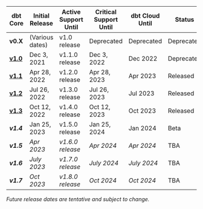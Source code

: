 | dbt Core                        | Initial Release | Active Support Until | Critical Support Until  | dbt Cloud Until | Status      |
|---------------------------------|-----------------|----------------------|-------------------------|-----------------|-------------|
|  **v0.X**                       | (Various dates) | v1.0 release         | Deprecated              | Deprecated      |  Deprecated |
| [**v1.0**](upgrading-to-v1.0)   | Dec 3, 2021     | v1.1.0 release       | Dec 3, 2022             | Dec 2022        |  Deprecated |
| [**v1.1**](upgrading-to-v1.1)   | Apr 28, 2022    | v1.2.0 release       | Apr 28, 2023            | Apr 2023        |  Released   |
| [**v1.2**](upgrading-to-v1.2)   | Jul 26, 2022    | v1.3.0 release       | Jul 26, 2023            | Jul 2023        |  Released   |
| [**v1.3**](upgrading-to-v1.3)   | Oct 12, 2022    | v1.4.0 release       | Oct 12, 2023            | Oct 2023        |  Released   |
| _**v1.4**_                      | Jan 25, 2023    | v1.5.0 release       | Jan 25, 2024            | Jan 2024        |  Beta       |
| _**v1.5**_                      | _Apr 2023_      | _v1.6.0 release_     | _Apr 2024_              | _Apr 2024_      |  TBA        |
| _**v1.6**_                      | _July 2023_     | _v1.7.0 release_     | _July 2024_             | _July 2024_     |  TBA        |
| _**v1.7**_                      | _Oct 2023_      | _v1.8.0 release_     | _Oct 2024_              | _Oct 2024_      |  TBA        |
_Future release dates are tentative and subject to change._
